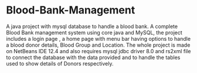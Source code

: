 # Blood-Bank-Management
A java project with mysql database to handle a blood bank.
A complete Blood Bank management system using core java and MySQL, the project includes a login page , a home page with menu bar having options to handle a blood donor details, Blood Group and Location.
The whole project is made on NetBeans IDE 12.4 and also requires mysql jdbc driver 8.0 and rs2xml file to connect the database with the data provided and to handle the tables used to show details of Donors respectively.
